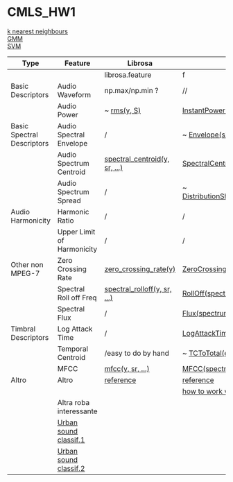 # CMLS_HW1


[k nearest neighbours](https://scikit-learn.org/stable/modules/neighbors.html#classification)  
[GMM](https://scikit-learn.org/stable/modules/mixture.html)  
[SVM](https://scikit-learn.org/stable/modules/svm.html#svm-classification)  

| Type                       | Feature                    | Librosa                       | Essentia                            |
|----------------------------|----------------------------|-------------------------------|-------------------------------------|
|                            |                            | librosa.feature               | f                                   |
| Basic Descriptors          | Audio Waveform             | np.max/np.min ?               | //                                  |
|                            | Audio Power                | ~ [rms(y, S)](https://librosa.org/doc/main/generated/librosa.feature.rms.html#librosa.feature.rms)                   | [InstantPower(array)](https://essentia.upf.edu/reference/std_InstantPower.html)                 |
| Basic Spectral Descriptors | Audio Spectral Envelope    | /                             | ~ [Envelope(signal)](https://essentia.upf.edu/reference/std_Envelope.html)                  |
|                            | Audio Spectrum Centroid    | [spectral_centroid(y, sr, ...)](https://librosa.org/doc/main/generated/librosa.feature.spectral_centroid.html#librosa.feature.spectral_centroid) | [SpectralCentroidTime(array)](https://essentia.upf.edu/reference/std_SpectralCentroidTime.html)         |
|                            | Audio Spectrum Spread      | /                             | ~ [DistributionShape(centralMoments)](https://essentia.upf.edu/reference/std_DistributionShape.html) |
| Audio Harmonicity          | Harmonic Ratio             | /                             | /                                   |
|                            | Upper Limit of Harmonicity | /                             | /                                   |
| Other non MPEG-7           | Zero Crossing Rate         | [zero_crossing_rate(y)](https://librosa.org/doc/main/generated/librosa.feature.zero_crossing_rate.html#librosa.feature.zero_crossing_rate)         | [ZeroCrossingRate(signal)](https://essentia.upf.edu/reference/std_ZeroCrossingRate.html)            |
|                            | Spectral Roll off Freq     | [spectral_rolloff(y, sr, ...)](https://librosa.org/doc/main/generated/librosa.feature.spectral_rolloff.html#librosa.feature.spectral_rolloff)  | [RollOff(spectrum)](https://essentia.upf.edu/reference/std_RollOff.html)                   |
|                            | Spectral Flux              | /                             | [Flux(spectrum)](https://essentia.upf.edu/reference/std_Flux.html)                      |
| Timbral Descriptors        | Log Attack Time            | /                             | [LogAttackTime(signal)](https://essentia.upf.edu/reference/std_LogAttackTime.html)               |
|                            | Temporal Centroid          | /easy to do by hand           | ~ [TCToTotal(envelope)](https://essentia.upf.edu/reference/std_TCToTotal.html)               |
|                            | MFCC                       | [mfcc(y, sr, ...)](https://librosa.org/doc/main/generated/librosa.feature.mfcc.html#librosa.feature.mfcc)              | [MFCC(spectrum)](https://essentia.upf.edu/reference/std_MFCC.html)                      |
| Altro                      | Altro                      | [reference](https://librosa.org/doc/main/feature.html)                     | [reference](https://essentia.upf.edu/algorithms_reference.html)                           |
|                            |                            |                               | [how to work with python](https://essentia.upf.edu/essentia_python_tutorial.html)             |
|                            | Altra roba interessante    |                               |                                     |
|                            | [Urban sound classif.1](https://towardsdatascience.com/urban-sound-classification-part-1-99137c6335f9)      |                               |                                     |
|                            | [Urban sound classif.2](https://towardsdatascience.com/urban-sound-classification-part-2-sample-rate-conversion-librosa-ba7bc88f209a)      |                               |                                     |

[](Classes.png)
